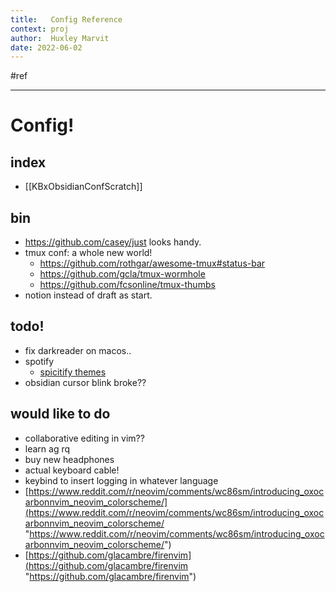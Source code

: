 ```yaml
---
title:   Config Reference
context: proj
author:  Huxley Marvit
date: 2022-06-02
---
```


 #ref

***

# Config!

## index
- [[KBxObsidianConfScratch]]


## bin
 - https://github.com/casey/just looks handy.
 - tmux conf: a whole new world!
	 - https://github.com/rothgar/awesome-tmux#status-bar
	 - https://github.com/gcla/tmux-wormhole
	 - https://github.com/fcsonline/tmux-thumbs
 - notion instead of draft as start.

## todo!
- fix darkreader on macos..
- spotify
	- [spicitify themes](https://github.com/spicetify/spicetify-themes/blob/master/THEMES.md)
- obsidian cursor blink broke??

## would like to do
- collaborative editing in vim??
- learn ag rq
- buy new headphones
- actual keyboard cable!
- keybind to insert logging in whatever language 
- [https://www.reddit.com/r/neovim/comments/wc86sm/introducing_oxocarbonnvim_neovim_colorscheme/](https://www.reddit.com/r/neovim/comments/wc86sm/introducing_oxocarbonnvim_neovim_colorscheme/ "https://www.reddit.com/r/neovim/comments/wc86sm/introducing_oxocarbonnvim_neovim_colorscheme/")
- [https://github.com/glacambre/firenvim](https://github.com/glacambre/firenvim "https://github.com/glacambre/firenvim")



